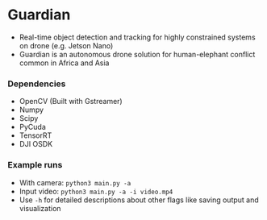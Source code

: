 # Guardian
- Real-time object detection and tracking for highly constrained systems on drone (e.g. Jetson Nano)
- Guardian is an autonomous drone solution for human-elephant conflict common in Africa and Asia

### Dependencies
- OpenCV (Built with Gstreamer)
- Numpy
- Scipy
- PyCuda
- TensorRT
- DJI OSDK

### Example runs
- With camera: `python3 main.py -a`
- Input video: `python3 main.py -a -i video.mp4`
- Use `-h` for detailed descriptions about other flags like saving output and visualization
